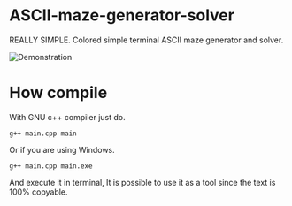 # ASCII-maze-generator-solver

REALLY SIMPLE. Colored simple terminal ASCII maze generator and solver.

![Demonstration](https://s7.gifyu.com/images/maze02903f0d1f826788.gif)


# How compile

With GNU c++ compiler just do.

``` g++ main.cpp main ```

Or if you are using Windows.

``` g++ main.cpp main.exe ```

And execute it in terminal, It is possible to use it as a tool since the text is 100% copyable. 
